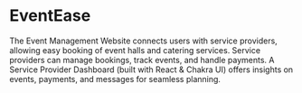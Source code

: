 # EventEase
The Event Management Website connects users with service providers, allowing easy booking of event halls and catering services. Service providers can manage bookings, track events, and handle payments. A Service Provider Dashboard (built with React &amp; Chakra UI) offers insights on events, payments, and messages for seamless planning.
